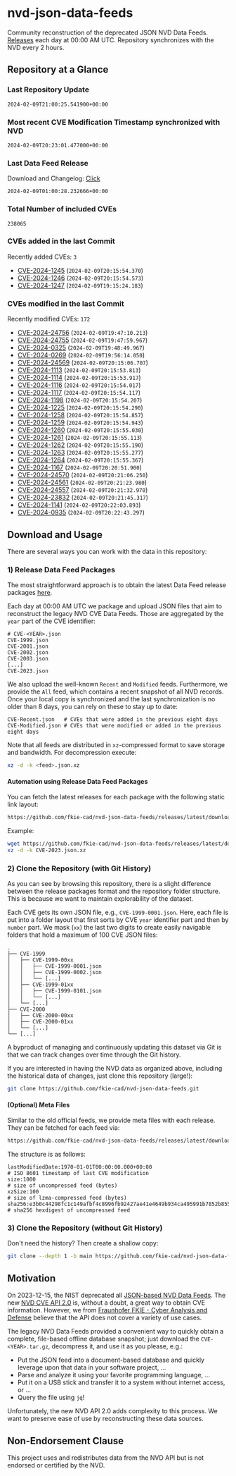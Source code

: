 # nvd-json-data-feeds

Community reconstruction of the deprecated JSON NVD Data Feeds. 
[Releases](https://github.com/fkie-cad/nvd-json-data-feeds/releases/latest) each day at 00:00 AM UTC.
Repository synchronizes with the NVD every 2 hours.

## Repository at a Glance

### Last Repository Update

```plain
2024-02-09T21:00:25.541900+00:00
```

### Most recent CVE Modification Timestamp synchronized with NVD

```plain
2024-02-09T20:23:01.477000+00:00
```

### Last Data Feed Release

Download and Changelog: [Click](https://github.com/fkie-cad/nvd-json-data-feeds/releases/latest)

```plain
2024-02-09T01:00:28.232666+00:00
```

### Total Number of included CVEs

```plain
238065
```

### CVEs added in the last Commit

Recently added CVEs: `3`

* [CVE-2024-1245](CVE-2024/CVE-2024-12xx/CVE-2024-1245.json) (`2024-02-09T20:15:54.370`)
* [CVE-2024-1246](CVE-2024/CVE-2024-12xx/CVE-2024-1246.json) (`2024-02-09T20:15:54.573`)
* [CVE-2024-1247](CVE-2024/CVE-2024-12xx/CVE-2024-1247.json) (`2024-02-09T19:15:24.183`)


### CVEs modified in the last Commit

Recently modified CVEs: `172`

* [CVE-2024-24756](CVE-2024/CVE-2024-247xx/CVE-2024-24756.json) (`2024-02-09T19:47:10.213`)
* [CVE-2024-24755](CVE-2024/CVE-2024-247xx/CVE-2024-24755.json) (`2024-02-09T19:47:59.967`)
* [CVE-2024-0325](CVE-2024/CVE-2024-03xx/CVE-2024-0325.json) (`2024-02-09T19:48:49.967`)
* [CVE-2024-0269](CVE-2024/CVE-2024-02xx/CVE-2024-0269.json) (`2024-02-09T19:56:14.050`)
* [CVE-2024-24569](CVE-2024/CVE-2024-245xx/CVE-2024-24569.json) (`2024-02-09T20:15:06.707`)
* [CVE-2024-1113](CVE-2024/CVE-2024-11xx/CVE-2024-1113.json) (`2024-02-09T20:15:53.813`)
* [CVE-2024-1114](CVE-2024/CVE-2024-11xx/CVE-2024-1114.json) (`2024-02-09T20:15:53.917`)
* [CVE-2024-1116](CVE-2024/CVE-2024-11xx/CVE-2024-1116.json) (`2024-02-09T20:15:54.017`)
* [CVE-2024-1117](CVE-2024/CVE-2024-11xx/CVE-2024-1117.json) (`2024-02-09T20:15:54.117`)
* [CVE-2024-1198](CVE-2024/CVE-2024-11xx/CVE-2024-1198.json) (`2024-02-09T20:15:54.207`)
* [CVE-2024-1225](CVE-2024/CVE-2024-12xx/CVE-2024-1225.json) (`2024-02-09T20:15:54.290`)
* [CVE-2024-1258](CVE-2024/CVE-2024-12xx/CVE-2024-1258.json) (`2024-02-09T20:15:54.857`)
* [CVE-2024-1259](CVE-2024/CVE-2024-12xx/CVE-2024-1259.json) (`2024-02-09T20:15:54.943`)
* [CVE-2024-1260](CVE-2024/CVE-2024-12xx/CVE-2024-1260.json) (`2024-02-09T20:15:55.030`)
* [CVE-2024-1261](CVE-2024/CVE-2024-12xx/CVE-2024-1261.json) (`2024-02-09T20:15:55.113`)
* [CVE-2024-1262](CVE-2024/CVE-2024-12xx/CVE-2024-1262.json) (`2024-02-09T20:15:55.190`)
* [CVE-2024-1263](CVE-2024/CVE-2024-12xx/CVE-2024-1263.json) (`2024-02-09T20:15:55.277`)
* [CVE-2024-1264](CVE-2024/CVE-2024-12xx/CVE-2024-1264.json) (`2024-02-09T20:15:55.367`)
* [CVE-2024-1167](CVE-2024/CVE-2024-11xx/CVE-2024-1167.json) (`2024-02-09T20:20:51.900`)
* [CVE-2024-24570](CVE-2024/CVE-2024-245xx/CVE-2024-24570.json) (`2024-02-09T20:21:06.250`)
* [CVE-2024-24561](CVE-2024/CVE-2024-245xx/CVE-2024-24561.json) (`2024-02-09T20:21:23.980`)
* [CVE-2024-24557](CVE-2024/CVE-2024-245xx/CVE-2024-24557.json) (`2024-02-09T20:21:32.970`)
* [CVE-2024-23832](CVE-2024/CVE-2024-238xx/CVE-2024-23832.json) (`2024-02-09T20:21:45.317`)
* [CVE-2024-1141](CVE-2024/CVE-2024-11xx/CVE-2024-1141.json) (`2024-02-09T20:22:03.893`)
* [CVE-2024-0935](CVE-2024/CVE-2024-09xx/CVE-2024-0935.json) (`2024-02-09T20:22:43.297`)


## Download and Usage

There are several ways you can work with the data in this repository:

### 1) Release Data Feed Packages

The most straightforward approach is to obtain the latest Data Feed release packages [here](https://github.com/fkie-cad/nvd-json-data-feeds/releases/latest).

Each day at 00:00 AM UTC we package and upload JSON files that aim to reconstruct the legacy NVD CVE Data Feeds.
Those are aggregated by the `year` part of the CVE identifier:

```
# CVE-<YEAR>.json
CVE-1999.json
CVE-2001.json
CVE-2002.json
CVE-2003.json
[...]
CVE-2023.json
```

We also upload the well-known `Recent` and `Modified` feeds.
Furthermore, we provide the `All` feed, which contains a recent snapshot of all NVD records.
Once your local copy is synchronized and the last synchronization is no older than 8 days, you can rely on these to stay up to date:

```plain
CVE-Recent.json   # CVEs that were added in the previous eight days
CVE-Modified.json # CVEs that were modified or added in the previous eight days
```

Note that all feeds are distributed in `xz`-compressed format to save storage and bandwidth.
For decompression execute:

```sh
xz -d -k <feed>.json.xz
```


#### Automation using Release Data Feed Packages

You can fetch the latest releases for each package with the following static link layout:

```sh
https://github.com/fkie-cad/nvd-json-data-feeds/releases/latest/download/CVE-<YEAR>.json.xz
```

Example:

```sh
wget https://github.com/fkie-cad/nvd-json-data-feeds/releases/latest/download/CVE-2023.json.xz
xz -d -k CVE-2023.json.xz
```



### 2) Clone the Repository (with Git History)

As you can see by browsing this repository, there is a slight difference between the release packages format and the repository folder structure.
This is because we want to maintain explorability of the dataset.

Each CVE gets its own JSON file, e.g., `CVE-1999-0001.json`.
Here, each file is put into a folder layout that first sorts by CVE `year` identifier part and then by `number` part.
We mask (`xx`) the last two digits to create easily navigable folders that hold a maximum of 100 CVE JSON files:

```plain
.
├── CVE-1999
│   ├── CVE-1999-00xx
│   │   ├── CVE-1999-0001.json
│   │   ├── CVE-1999-0002.json
│   │   └── [...]
│   ├── CVE-1999-01xx
│   │   ├── CVE-1999-0101.json
│   │   └── [...]
│   └── [...]
├── CVE-2000
│   ├── CVE-2000-00xx
│   ├── CVE-2000-01xx
│   └── [...]
└── [...]
```

A byproduct of managing and continuously updating this dataset via Git is that we can track changes over time through the Git history.

If you are interested in having the NVD data as organized above, including the historical data of changes, just clone this repository (large!):

```sh
git clone https://github.com/fkie-cad/nvd-json-data-feeds.git
```

#### (Optional) Meta Files

Similar to the old official feeds, we provide meta files with each release. They can be fetched for each feed via:

```sh
https://github.com/fkie-cad/nvd-json-data-feeds/releases/latest/download/CVE-<YEAR>.meta
```

The structure is as follows:

```plain
lastModifiedDate:1970-01-01T00:00:00.000+00:00                          # ISO 8601 timestamp of last CVE modification
size:1000                                                               # size of uncompressed feed (bytes)
xzSize:100                                                              # size of lzma-compressed feed (bytes)
sha256:e3b0c44298fc1c149afbf4c8996fb92427ae41e4649b934ca495991b7852b855 # sha256 hexdigest of uncompressed feed
```


### 3) Clone the Repository (without Git History)

Don't need the history? Then create a shallow copy:

```sh
git clone --depth 1 -b main https://github.com/fkie-cad/nvd-json-data-feeds.git
```

## Motivation

On 2023-12-15, the NIST deprecated all [JSON-based NVD Data Feeds](https://nvd.nist.gov/vuln/data-feeds#divRetirementBanner-1).
The new [NVD CVE API 2.0](https://nvd.nist.gov/developers/vulnerabilities) is, without a doubt, a great way to obtain CVE information.
However, we from [Fraunhofer FKIE - Cyber Analysis and Defense](https://www.fkie.fraunhofer.de/en/departments/cad.html) believe that the API does not cover a variety of use cases.

The legacy NVD Data Feeds provided a convenient way to quickly obtain a complete, file-based offline database snapshot; just download the `CVE-<YEAR>.tar.gz`, decompress it, and use it as you please, e.g.:

* Put the JSON feed into a document-based database and quickly leverage upon that data in your software project, ...
* Parse and analyze it using your favorite programming language, ...
* Put it on a USB stick and transfer it to a system without internet access, or ...
* Query the file using `jq`!

Unfortunately, the new NVD API 2.0 adds complexity to this process.
We want to preserve ease of use by reconstructing these data sources.

## Non-Endorsement Clause

This project uses and redistributes data from the NVD API but is not endorsed or certified by the NVD.